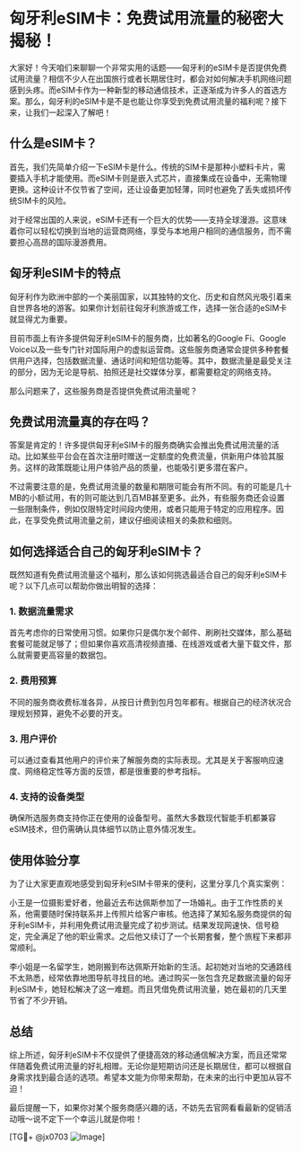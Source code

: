 # 匈牙利eSIM卡：免费试用流量的秘密大揭秘！

大家好！今天咱们来聊聊一个非常实用的话题——匈牙利的eSIM卡是否提供免费试用流量？相信不少人在出国旅行或者长期居住时，都会对如何解决手机网络问题感到头疼。而eSIM卡作为一种新型的移动通信技术，正逐渐成为许多人的首选方案。那么，匈牙利的eSIM卡是不是也能让你享受到免费试用流量的福利呢？接下来，让我们一起深入了解吧！

## 什么是eSIM卡？

首先，我们先简单介绍一下eSIM卡是什么。传统的SIM卡是那种小塑料卡片，需要插入手机才能使用。而eSIM卡则是嵌入式芯片，直接集成在设备中，无需物理更换。这种设计不仅节省了空间，还让设备更加轻薄，同时也避免了丢失或损坏传统SIM卡的风险。

对于经常出国的人来说，eSIM卡还有一个巨大的优势——支持全球漫游。这意味着你可以轻松切换到当地的运营商网络，享受与本地用户相同的通信服务，而不需要担心高昂的国际漫游费用。

## 匈牙利eSIM卡的特点

匈牙利作为欧洲中部的一个美丽国家，以其独特的文化、历史和自然风光吸引着来自世界各地的游客。如果你计划前往匈牙利旅游或工作，选择一张合适的eSIM卡就显得尤为重要。

目前市面上有许多提供匈牙利eSIM卡的服务商，比如著名的Google Fi、Google Voice以及一些专门针对国际用户的虚拟运营商。这些服务商通常会提供多种套餐供用户选择，包括数据流量、通话时间和短信功能等。其中，数据流量是最受关注的部分，因为无论是导航、拍照还是社交媒体分享，都需要稳定的网络支持。

那么问题来了，这些服务商是否提供免费试用流量呢？

## 免费试用流量真的存在吗？

答案是肯定的！许多提供匈牙利eSIM卡的服务商确实会推出免费试用流量的活动。比如某些平台会在首次注册时赠送一定额度的免费流量，供新用户体验其服务。这样的政策既能让用户体验产品的质量，也能吸引更多潜在客户。

不过需要注意的是，免费试用流量的数量和期限可能会有所不同。有的可能是几十MB的小额试用，有的则可能达到几百MB甚至更多。此外，有些服务商还会设置一些限制条件，例如仅限特定时间段内使用，或者只能用于特定的应用程序。因此，在享受免费试用流量之前，建议仔细阅读相关的条款和细则。

## 如何选择适合自己的匈牙利eSIM卡？

既然知道有免费试用流量这个福利，那么该如何挑选最适合自己的匈牙利eSIM卡呢？以下几点可以帮助你做出明智的选择：

### 1. 数据流量需求

首先考虑你的日常使用习惯。如果你只是偶尔发个邮件、刷刷社交媒体，那么基础套餐可能就足够了；但如果你喜欢高清视频直播、在线游戏或者大量下载文件，那么就需要更高容量的数据包。

### 2. 费用预算

不同的服务商收费标准各异，从按日计费到包月包年都有。根据自己的经济状况合理规划预算，避免不必要的开支。

### 3. 用户评价

可以通过查看其他用户的评价来了解服务商的实际表现。尤其是关于客服响应速度、网络稳定性等方面的反馈，都是很重要的参考指标。

### 4. 支持的设备类型

确保所选服务商支持你正在使用的设备型号。虽然大多数现代智能手机都兼容eSIM技术，但仍需确认具体细节以防止意外情况发生。

## 使用体验分享

为了让大家更直观地感受到匈牙利eSIM卡带来的便利，这里分享几个真实案例：

小王是一位摄影爱好者，他最近去布达佩斯参加了一场婚礼。由于工作性质的关系，他需要随时保持联系并上传照片给客户审核。他选择了某知名服务商提供的匈牙利eSIM卡，并利用免费试用流量完成了初步测试。结果发现网速快、信号稳定，完全满足了他的职业需求。之后他又续订了一个长期套餐，整个旅程下来都非常顺利。

李小姐是一名留学生，她刚搬到布达佩斯开始新的生活。起初她对当地的交通路线不太熟悉，经常依靠地图导航寻找目的地。通过购买一张包含充足数据流量的匈牙利eSIM卡，她轻松解决了这一难题。而且凭借免费试用流量，她在最初的几天里节省了不少开销。

## 总结

综上所述，匈牙利eSIM卡不仅提供了便捷高效的移动通信解决方案，而且还常常伴随着免费试用流量的好礼相赠。无论你是短期访问还是长期居住，都可以根据自身需求找到最合适的选项。希望本文能为你带来帮助，在未来的出行中更加从容不迫！

最后提醒一下，如果你对某个服务商感兴趣的话，不妨先去官网看看最新的促销活动哦～说不定下一个幸运儿就是你啦！

[TG💪+ @jx0703 ![Image](https://github.com/user-attachments/assets/dbca1d08-cadb-493c-b0ec-ad6f7a83f270)]